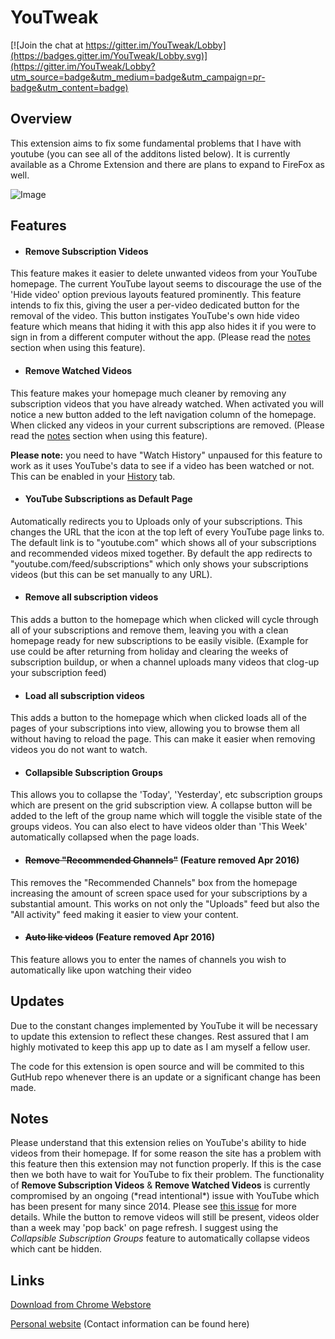 # YouTweak

[![Join the chat at https://gitter.im/YouTweak/Lobby](https://badges.gitter.im/YouTweak/Lobby.svg)](https://gitter.im/YouTweak/Lobby?utm_source=badge&utm_medium=badge&utm_campaign=pr-badge&utm_content=badge)

## Overview
This extension aims to fix some fundamental problems that I have with youtube (you can see all of the additons listed below). It is currently available as a Chrome Extension and there are plans to expand to FireFox as well.

![Image](https://raw.githubusercontent.com/Mattie432/YouTweak/master/images/screenshot1.png?token=3811007__eyJzY29wZSI6IlJhd0Jsb2I6TWF0dGllNDMyL1lvdVR3ZWFrL21hc3Rlci9pbWFnZXMvc2NyZWVuc2hvdDEucG5nIiwiZXhwaXJlcyI6MTM5NjczODEzNH0%3D--09f9c6759aab0fde62362e5ccc9cc0f713d501ca)

## Features

* #### Remove Subscription Videos
This feature makes it easier to delete unwanted videos from your YouTube homepage. The current YouTube layout seems to discourage the use of the 'Hide video' option previous layouts featured prominently. This feature intends to fix this, giving the user a per-video dedicated button for the removal of the video. This button instigates YouTube's own hide video feature which means that hiding it with this app also hides it if you were to sign in from a different computer without the app. (Please read the [notes](#notes) section when using this feature).

* #### Remove Watched Videos
This feature makes your homepage much cleaner by removing any subscription videos that you have already watched. When activated you will notice a new button added to the left navigation column of the homepage. When clicked any videos in your current subscriptions are removed. (Please read the [notes](#notes) section when using this feature).

 **Please note:** you need to have "Watch History" unpaused for this feature to work as it uses YouTube's data to see if a video has been watched or not. This can be enabled in your [History](https://www.youtube.com/feed/history) tab.

* #### YouTube Subscriptions as Default Page
Automatically redirects you to Uploads only of your subscriptions. This changes the URL that the icon at the top left of every YouTube page links to. The default link is to "youtube.com" which shows all of your subscriptions and recommended videos mixed together. By default the app redirects to "youtube.com/feed/subscriptions" which only shows your subscriptions videos (but this can be set manually to any URL).

* #### Remove all subscription videos
This adds a button to the homepage which when clicked will cycle through all of your subscriptions and remove them, leaving you with a clean homepage ready for new subscriptions to be easily visible. (Example for use could be after returning from holiday and clearing the weeks of subscription buildup, or when a channel uploads many videos that clog-up your subscription feed)

* #### Load all subscription videos
This adds a button to the homepage which when clicked loads all of the pages of your subscriptions into view, allowing you to browse them all without having to reload the page. This can make it easier when removing videos you do not want to watch.

* #### Collapsible Subscription Groups
This allows you to collapse the 'Today', 'Yesterday', etc subscription groups which are present on the grid subscription view. A collapse button will be added to the left of the group name which will toggle the visible state of the groups videos. You can also elect to have videos older than 'This Week' automatically collapsed when the page loads.

* #### ~~Remove "Recommended Channels"~~ (Feature removed Apr 2016)
This removes the "Recommended Channels" box from the homepage increasing the amount of screen space used for your subscriptions by a substantial amount. This works on not only the "Uploads" feed but also the "All activity" feed making it easier to view your content.

* #### ~~Auto like videos~~ (Feature removed Apr 2016)
This feature allows you to enter the names of channels you wish to automatically like upon watching their video

## Updates
Due to the constant changes implemented by YouTube it will be necessary to update this extension to reflect these changes. Rest assured that I am highly motivated to keep this app up to date as I am myself a fellow user.

The code for this extension is open source and will be commited to this GutHub repo whenever there is an update or a significant change has been made.

## Notes
Please understand that this extension relies on YouTube's ability to hide videos from their homepage. If for some reason the site has a problem with this feature then this extension may not function properly. If this is the case then we both have to wait for YouTube to fix their problem. The functionality of **Remove Subscription Videos** & **Remove Watched Videos** is currently compromised by an ongoing (\*read intentional\*) issue with YouTube which has been present for many since 2014. Please see [this issue](https://github.com/Mattie432/YouTweak/issues/31) for more details. While the button to remove videos will still be present, videos older than a week may 'pop back' on page refresh. I suggest using the *Collapsible Subscription Groups* feature to automatically collapse videos which cant be hidden.

## Links
[Download from Chrome Webstore](https://chrome.google.com/webstore/detail/youtweak-for-youtube-remo/cfgpigllcihcpkbokdnmpkjobnebflgh)

[Personal website](https://mattie432.com)
(Contact information can be found here)
